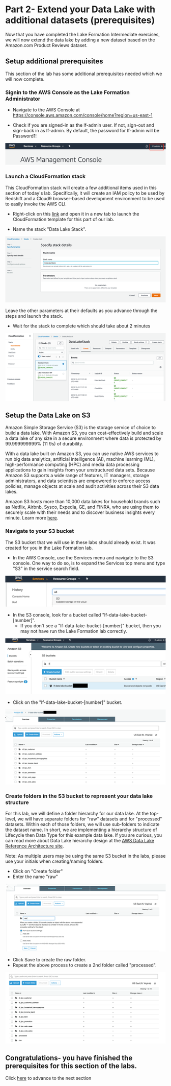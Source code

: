 # Part 2- Extend your Data Lake with additional datasets (prerequisites)

Now that you have completed the Lake Formation Intermediate exercises, we will now extend the data lake by adding a new dataset based on the Amazon.com Product Reviews dataset.


## Setup additional prerequisites
This section of the lab has some additional prerequisites needed which we will now complete.

### Signin to the AWS Console as the Lake Formation Administrator

* Navigate to the AWS Console at https://console.aws.amazon.com/console/home?region=us-east-1

* Check if you are signed-in as the lf-admin user.  If not, sign-out and sign-back in as lf-admin.  By default, the password for lf-admin will be Password1!

![screenshot](images/New1.png)

### Launch a CloudFormation stack 

This CloudFormation stack will create a few additional items used in this section of today's lab.  Specifically, it will create an IAM policy to be used by Redshift and a Cloud9 browser-based development environment to be used to easily invoke the AWS CLI.

*	Right-click on this [link](https://console.aws.amazon.com/cloudformation/home#/stacks/new?stackName=kinesis-replay-infrastructure&templateURL=https://dave-kinesis-lab.s3.amazonaws.com/simpleNoS3.template) and open it in a new tab to launch the CloudFormation template for this part of our lab. 


* Name the stack "Data Lake Stack".  

![screenshot](images/New1a.png)

Leave the other parameters at their defaults as you advance through the steps and launch the stack.

* Wait for the stack to complete which should take about 2 minutes

![screenshot](images/New1b.png)


## Setup the Data Lake on S3
Amazon Simple Storage Service (S3) is the storage service of choice to build a data lake. With Amazon S3, you can cost-effectively build and scale a data lake of any size in a secure environment where data is protected by 99.999999999% (11 9s) of durability.

With a data lake built on Amazon S3, you can use native AWS services to run big data analytics, artificial intelligence (AI), machine learning (ML), high-performance computing (HPC) and media data processing applications to gain insights from your unstructured data sets. Because Amazon S3 supports a wide range of features, IT managers, storage administrators, and data scientists are empowered to enforce access policies, manage objects at scale and audit activities across their S3 data lakes.

Amazon S3 hosts more than 10,000 data lakes for household brands such as Netflix, Airbnb, Sysco, Expedia, GE, and FINRA, who are using them to securely scale with their needs and to discover business insights every minute.  Learn more [here](https://aws.amazon.com/products/storage/data-lake-storage/).


### Navigate to your S3 bucket
The S3 bucket that we will use in these labs should already exist.  It was created for you in the Lake Formation lab.

* In the AWS Console, use the Services menu and navigate to the S3 console.  One way to do so, is to expand the Services top menu and type "S3" in the service search field.

![screenshot](images/S30.png)

* In the S3 console, look for a bucket called "lf-data-lake-bucket-[number]".  
  * If you don't see a "lf-data-lake-bucket-[number]" bucket, then you may not have run the Lake Formation lab correctly.

![screenshot](images/New2.png)

* Click on the "lf-data-lake-bucket-[number]" bucket.

![screenshot](images/New3.png)

### Create folders in the S3 bucket to represent your data lake structure
For this lab, we will define a folder hierarchy for our data lake.  At the top-level, we will have separate folders for "raw" datasets and for "processed" datasets.  Within each of those folders, we will use sub-folders to indicate the dataset name.  In short, we are implementing a hierarchy structure of Lifecycle then Data Type for this example data lake.  If you are curious, you can read more about Data Lake hierarchy design at the [AWS Data Lake Reference Architecture site](https://github.com/aws-samples/aws-dbs-refarch-datalake/tree/master/src/storage-foundation).

Note: As multiple users may be using the same S3 bucket in the labs, please use your initials when creating/naming folders.

* Click on "Create folder"
* Enter the name "raw"

![screenshot](images/NewS33.png)

* Click Save to create the raw folder.
* Repeat the above process to create a 2nd folder called "processed".

![screenshot](images/New4.png)


## Congratulations- you have finished the prerequisites for this section of the labs.


Click [here](NewLab1c.md) to advance to the next section